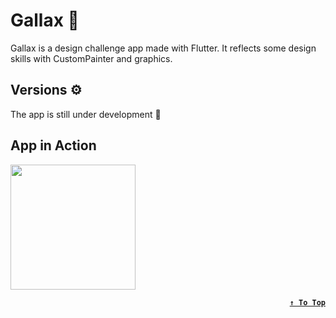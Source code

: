 # Gallax 🌌
Gallax is a design challenge app made with Flutter. It reflects some design skills with CustomPainter and graphics.


## Versions ⚙
The app is still under development :construction:

## App in Action
<img src="https://github.com/Hossam-Sayed/gallax/assets/83096913/c82d149e-0a21-4a27-8043-860ecb49809d" width="200"/>

<div align=right>

**[`↑ To Top`](#top)**
</div>
